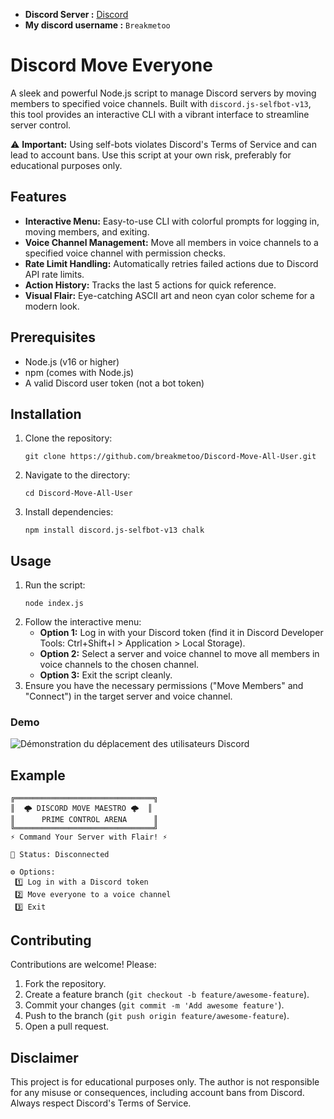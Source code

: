 - **Discord Server :** [Discord](https://discord.gg/evAj669vM4)
- **My discord username  :** `Breakmetoo`


# Discord Move Everyone

A sleek and powerful Node.js script to manage Discord servers by moving members to specified voice channels. Built with `discord.js-selfbot-v13`, this tool provides an interactive CLI with a vibrant interface to streamline server control.

⚠️ **Important:** Using self-bots violates Discord's Terms of Service and can lead to account bans. Use this script at your own risk, preferably for educational purposes only.

## Features

- **Interactive Menu:** Easy-to-use CLI with colorful prompts for logging in, moving members, and exiting.
- **Voice Channel Management:** Move all members in voice channels to a specified voice channel with permission checks.
- **Rate Limit Handling:** Automatically retries failed actions due to Discord API rate limits.
- **Action History:** Tracks the last 5 actions for quick reference.
- **Visual Flair:** Eye-catching ASCII art and neon cyan color scheme for a modern look.

## Prerequisites

- Node.js (v16 or higher)
- npm (comes with Node.js)
- A valid Discord user token (not a bot token)

## Installation

1. Clone the repository:
   ```
   git clone https://github.com/breakmetoo/Discord-Move-All-User.git
   ```
2. Navigate to the directory:
   ```
   cd Discord-Move-All-User
   ```
3. Install dependencies:
   ```
   npm install discord.js-selfbot-v13 chalk
   ```

## Usage

1. Run the script:
   ```
   node index.js
   ```
2. Follow the interactive menu:
   - **Option 1:** Log in with your Discord token (find it in Discord Developer Tools: Ctrl+Shift+I > Application > Local Storage).
   - **Option 2:** Select a server and voice channel to move all members in voice channels to the chosen channel.
   - **Option 3:** Exit the script cleanly.
3. Ensure you have the necessary permissions ("Move Members" and "Connect") in the target server and voice channel.

### Demo
![Démonstration du déplacement des utilisateurs Discord](ezgif-1a74c9c65ae008.gif)


## Example

```
╔═══════════════════════════════╗
║  🌩️ DISCORD MOVE MAESTRO 🌩️  ║
║      PRIME CONTROL ARENA      ║
╚═══════════════════════════════╝
⚡ Command Your Server with Flair! ⚡

📡 Status: Disconnected

⚙️ Options:
 1️⃣ Log in with a Discord token
 2️⃣ Move everyone to a voice channel
 3️⃣ Exit
```

## Contributing


Contributions are welcome! Please:

1. Fork the repository.
2. Create a feature branch (`git checkout -b feature/awesome-feature`).
3. Commit your changes (`git commit -m 'Add awesome feature'`).
4. Push to the branch (`git push origin feature/awesome-feature`).
5. Open a pull request.


## Disclaimer

This project is for educational purposes only. The author is not responsible for any misuse or consequences, including account bans from Discord. Always respect Discord's Terms of Service.

